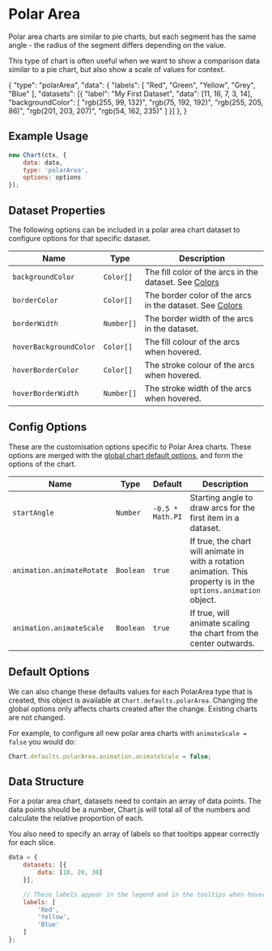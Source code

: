 # Polar Area

Polar area charts are similar to pie charts, but each segment has the same angle - the radius of the segment differs depending on the value.

This type of chart is often useful when we want to show a comparison data similar to a pie chart, but also show a scale of values for context.


{
    "type": "polarArea",
    "data": {
        "labels": [
            "Red",
            "Green",
            "Yellow",
            "Grey",
            "Blue"
        ],
        "datasets": [{
            "label": "My First Dataset",
            "data": [11, 16, 7, 3, 14],
            "backgroundColor": [
                "rgb(255, 99, 132)",
                "rgb(75, 192, 192)",
                "rgb(255, 205, 86)",
                "rgb(201, 203, 207)",
                "rgb(54, 162, 235)"
            ]
        }]
    },
}


## Example Usage

```javascript
new Chart(ctx, {
    data: data,
    type: 'polarArea',
    options: options
});
```

## Dataset Properties

The following options can be included in a polar area chart dataset to configure options for that specific dataset.

| Name | Type | Description
| ---- | ---- | -----------
| `backgroundColor` | `Color[]` | The fill color of the arcs in the dataset. See [Colors](../general/colors.md#colors)
| `borderColor` | `Color[]` | The border color of the arcs in the dataset. See [Colors](../general/colors.md#colors)
| `borderWidth` | `Number[]` | The border width of the arcs in the dataset.
| `hoverBackgroundColor` | `Color[]` | The fill colour of the arcs when hovered.
| `hoverBorderColor` | `Color[]` | The stroke colour of the arcs when hovered.
| `hoverBorderWidth` | `Number[]` | The stroke width of the arcs when hovered.

## Config Options

These are the customisation options specific to Polar Area charts. These options are merged with the [global chart default options](#default-options), and form the options of the chart.

| Name | Type | Default | Description
| ---- | ---- | ------- | -----------
| `startAngle` | `Number` | `-0.5 * Math.PI` | Starting angle to draw arcs for the first item in a dataset.
| `animation.animateRotate` | `Boolean` | `true` | If true, the chart will animate in with a rotation animation. This property is in the `options.animation` object.
| `animation.animateScale` | `Boolean` | `true` | If true, will animate scaling the chart from the center outwards.

## Default Options

We can also change these defaults values for each PolarArea type that is created, this object is available at `Chart.defaults.polarArea`. Changing the global options only affects charts created after the change. Existing charts are not changed.

For example, to configure all new polar area charts with `animateScale = false` you would do:
```javascript
Chart.defaults.polarArea.animation.animateScale = false;
```

## Data Structure

For a polar area chart, datasets need to contain an array of data points. The data points should be a number, Chart.js will total all of the numbers and calculate the relative proportion of each.

You also need to specify an array of labels so that tooltips appear correctly for each slice.

```javascript
data = {
    datasets: [{
        data: [10, 20, 30]
    }],

    // These labels appear in the legend and in the tooltips when hovering different arcs
    labels: [
        'Red',
        'Yellow',
        'Blue'
    ]
};
```
